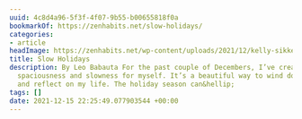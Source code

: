 ```yaml
---
uuid: 4c8d4a96-5f3f-4f07-9b55-b00655818f0a
bookmarkOf: https://zenhabits.net/slow-holidays/
categories:
- article
headImage: https://zenhabits.net/wp-content/uploads/2021/12/kelly-sikkema-1OhvIAXU0zI-unsplash-scaled.jpg
title: Slow Holidays
description: By Leo Babauta For the past couple of Decembers, I’ve created a lot of
  spaciousness and slowness for myself. It’s a beautiful way to wind down the year
  and reflect on my life. The holiday season can&hellip;
tags: []
date: 2021-12-15 22:25:49.077903544 +00:00
---
```


